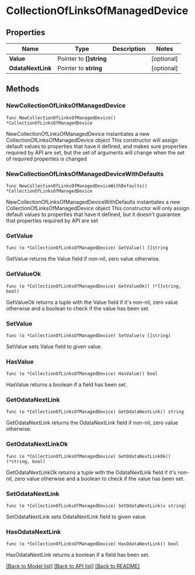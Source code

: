 # CollectionOfLinksOfManagedDevice

## Properties

Name | Type | Description | Notes
------------ | ------------- | ------------- | -------------
**Value** | Pointer to **[]string** |  | [optional] 
**OdataNextLink** | Pointer to **string** |  | [optional] 

## Methods

### NewCollectionOfLinksOfManagedDevice

`func NewCollectionOfLinksOfManagedDevice() *CollectionOfLinksOfManagedDevice`

NewCollectionOfLinksOfManagedDevice instantiates a new CollectionOfLinksOfManagedDevice object
This constructor will assign default values to properties that have it defined,
and makes sure properties required by API are set, but the set of arguments
will change when the set of required properties is changed

### NewCollectionOfLinksOfManagedDeviceWithDefaults

`func NewCollectionOfLinksOfManagedDeviceWithDefaults() *CollectionOfLinksOfManagedDevice`

NewCollectionOfLinksOfManagedDeviceWithDefaults instantiates a new CollectionOfLinksOfManagedDevice object
This constructor will only assign default values to properties that have it defined,
but it doesn't guarantee that properties required by API are set

### GetValue

`func (o *CollectionOfLinksOfManagedDevice) GetValue() []string`

GetValue returns the Value field if non-nil, zero value otherwise.

### GetValueOk

`func (o *CollectionOfLinksOfManagedDevice) GetValueOk() (*[]string, bool)`

GetValueOk returns a tuple with the Value field if it's non-nil, zero value otherwise
and a boolean to check if the value has been set.

### SetValue

`func (o *CollectionOfLinksOfManagedDevice) SetValue(v []string)`

SetValue sets Value field to given value.

### HasValue

`func (o *CollectionOfLinksOfManagedDevice) HasValue() bool`

HasValue returns a boolean if a field has been set.

### GetOdataNextLink

`func (o *CollectionOfLinksOfManagedDevice) GetOdataNextLink() string`

GetOdataNextLink returns the OdataNextLink field if non-nil, zero value otherwise.

### GetOdataNextLinkOk

`func (o *CollectionOfLinksOfManagedDevice) GetOdataNextLinkOk() (*string, bool)`

GetOdataNextLinkOk returns a tuple with the OdataNextLink field if it's non-nil, zero value otherwise
and a boolean to check if the value has been set.

### SetOdataNextLink

`func (o *CollectionOfLinksOfManagedDevice) SetOdataNextLink(v string)`

SetOdataNextLink sets OdataNextLink field to given value.

### HasOdataNextLink

`func (o *CollectionOfLinksOfManagedDevice) HasOdataNextLink() bool`

HasOdataNextLink returns a boolean if a field has been set.


[[Back to Model list]](../README.md#documentation-for-models) [[Back to API list]](../README.md#documentation-for-api-endpoints) [[Back to README]](../README.md)


